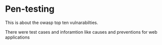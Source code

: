 # Pen-testing

This is about the owasp top ten vulnarabilties. 

There were test cases and inforamtion like causes and preventions for web applications
